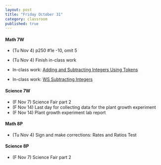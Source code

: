 ```yaml
---
layout: post
title: "Friday October 31"
category: classroom
published: true
---
```

#### Math 7W
* (Tu Nov 4) p250 #1e -10, omit 5
* (Tu Nov 4) Finish in-class work

* In-class work: [Adding and Subtracting Integers Using Tokens](https://www.dropbox.com/s/7uccmpa1hv39hpt/WS%20Adding%20%26%20Subtracting%20Integers%20Using%20Tokens.pdf?dl=0)
* In-class work: [WS Subtracting Integers](https://www.dropbox.com/s/yx661c5v8l8o93s/WS%20Subtracting%20Integers.pdf?dl=0)
  
#### Science 7W
* (F Nov 7) Science Fair part 2
* (F Nov 14) Last day for collecting data for the plant growth experiment
* (F Nov 14) Plant growth experiment lab report

#### Math 8P
* (Tu Nov 4) Sign and make corrections: Rates and Ratios Test

#### Science 8P
* (F Nov 7) Science Fair part 2
